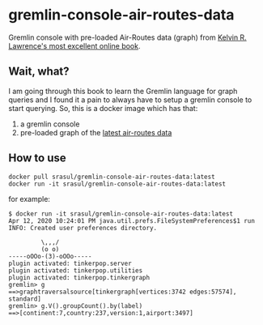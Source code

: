 # gremlin-console-air-routes-data
Gremlin console with pre-loaded Air-Routes data (graph) from [Kelvin R. Lawrence's most excellent online book](http://kelvinlawrence.net/book/Gremlin-Graph-Guide.html).

## Wait, what?
I am going through this book to learn the Gremlin language for graph queries and I found it a pain to always have to setup a gremlin console to start querying. So, this is a docker image which has that:
1. a gremlin console
2. pre-loaded graph of the [latest air-routes data](https://github.com/krlawrence/graph/blob/master/sample-data/air-routes-latest.graphml)

## How to use
```
docker pull srasul/gremlin-console-air-routes-data:latest
docker run -it srasul/gremlin-console-air-routes-data:latest
```

for example:
```
$ docker run -it srasul/gremlin-console-air-routes-data:latest
Apr 12, 2020 10:24:01 PM java.util.prefs.FileSystemPreferences$1 run
INFO: Created user preferences directory.

         \,,,/
         (o o)
-----oOOo-(3)-oOOo-----
plugin activated: tinkerpop.server
plugin activated: tinkerpop.utilities
plugin activated: tinkerpop.tinkergraph
gremlin> g
==>graphtraversalsource[tinkergraph[vertices:3742 edges:57574], standard]
gremlin> g.V().groupCount().by(label)
==>[continent:7,country:237,version:1,airport:3497]
```
